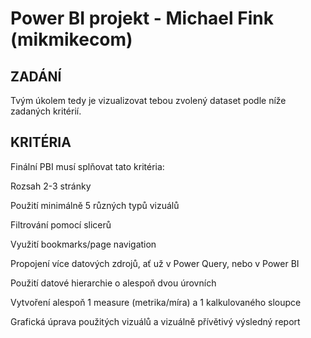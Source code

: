 # Power BI projekt - Michael Fink (mikmikecom)
## ZADÁNÍ

Tvým úkolem tedy je vizualizovat tebou zvolený dataset podle níže zadaných kritérií.


## KRITÉRIA

Finální PBI musí splňovat tato kritéria:

Rozsah 2-3 stránky

Použití minimálně 5 různých typů vizuálů

Filtrování pomocí slicerů

Využití bookmarks/page navigation

Propojení více datových zdrojů, ať už v Power Query, nebo v Power BI

Použití datové hierarchie o alespoň dvou úrovních

Vytvoření alespoň 1 measure (metrika/míra) a 1 kalkulovaného sloupce

Grafická úprava použitých vizuálů a vizuálně přívětivý výsledný report
